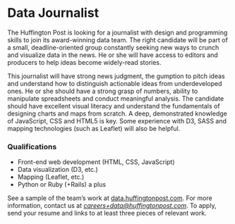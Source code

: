 # Data Journalist
The Huffington Post is looking for a journalist with design and programming skills to join its 
award-winning data team. The right candidate will be part of a small, deadline-oriented 
group constantly seeking new ways to crunch and visualize data in the news. 
He or she will have access to editors and producers to help ideas become widely-read stories.

This journalist will have strong news judgment, the gumption to pitch ideas and understand 
how to distinguish actionable ideas from underdeveloped ones. He or she should have a strong grasp of numbers, 
ability to manipulate spreadsheets and conduct meaningful analysis. The candidate should have excellent 
visual literacy and understand the fundamentals of designing charts and maps from scratch. 
A deep, demonstrated knowledge of JavaScript, CSS and HTML5 is key. 
Some experience with D3, SASS and mapping technologies (such as Leaflet) will also be helpful.

### Qualifications
* Front-end web development (HTML, CSS, JavaScript)
* Data visualization (D3, etc.)
* Mapping (Leaflet, etc.)
* Python or Ruby (+Rails) a plus

See a sample of the team’s work at [data.huffingtonpost.com](http://data.huffingtonpost.com). For more information, contact us at *careers+data@huffingtonpost.com*. To apply, send your resume and links to at least three pieces of relevant work.

